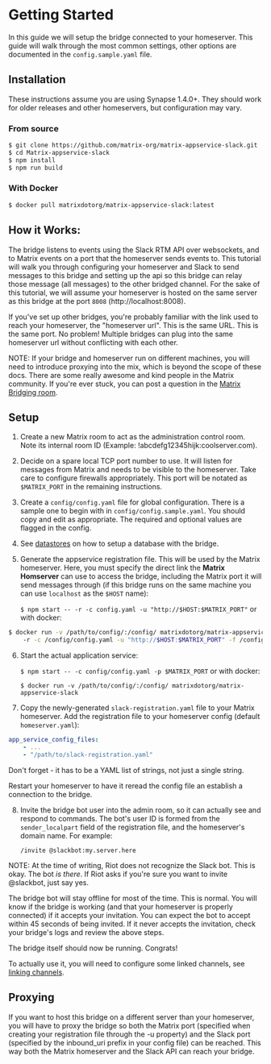 # Getting Started

In this guide we will setup the bridge connected to your homeserver. This guide
will walk through the most common settings, other options are documented in
the `config.sample.yaml` file.

## Installation

These instructions assume you are using Synapse 1.4.0+. They should
work for older releases and other homeservers, but configuration may vary.

### From source

```sh
$ git clone https://github.com/matrix-org/matrix-appservice-slack.git
$ cd Matrix-appservice-slack
$ npm install
$ npm run build
```

### With Docker

```sh
$ docker pull matrixdotorg/matrix-appservice-slack:latest
```

## How it Works:

The bridge listens to events using the Slack RTM API over websockets, and to
Matrix events on a port that the homeserver sends events to. This tutorial will
walk you through configuring your homeserver and Slack to send messages to this
bridge and setting up the api so this bridge can relay those message (all
messages) to the other bridged channel. For the sake of this tutorial, we will
assume your homeserver is hosted on the same server as this bridge at the port
`8008` (http://localhost:8008).

If you've set up other bridges, you're probably familiar with the link used
to reach your homeserver, the "homeserver url". This is the same URL. This
is the same port. No problem! Multiple bridges can plug into the same
homeserver url without conflicting with each other.

NOTE: If your bridge and homeserver run on different machines, you will need
to introduce proxying into the mix, which is beyond the scope of these docs.
There are some really awesome and kind people in the Matrix community. If you're
ever stuck, you can post a question in the 
[Matrix Bridging room](https://matrix.to/#/#bridges:matrix.org).


## Setup

1. Create a new Matrix room to act as the administration control room. Note its
   internal room ID (Example: !abcdefg12345hijk:coolserver.com).

2. Decide on a spare local TCP port number to use. It will listen for messages
   from Matrix and needs to be visible to the homeserver. Take care to configure
   firewalls appropriately. This port will be notated as `$MATRIX_PORT` in
   the remaining instructions.

3. Create a `config/config.yaml` file for global configuration. There is a sample
   one to begin with in `config/config.sample.yaml`. You should copy and
   edit as appropriate. The required and optional values are flagged in the config.

4. See [datastores](datastores.md) on how to setup a database with the bridge.

5. Generate the appservice registration file. This will be used by the
   Matrix homeserver. Here, you must specify the direct link the
   **Matrix Homserver** can use to access the bridge, including the Matrix
   port it will send messages through (if this bridge runs on the same
   machine you can use `localhost` as the `$HOST` name):
   
    `$ npm start -- -r -c config.yaml -u "http://$HOST:$MATRIX_PORT"`
   or with docker:
   
```sh
$ docker run -v /path/to/config/:/config/ matrixdotorg/matrix-appservice-slack \ 
    -r -c /config/config.yaml -u "http://$HOST:$MATRIX_PORT" -f /config/slack.yaml
```

6. Start the actual application service:

    `$ npm start -- -c config/config.yaml -p $MATRIX_PORT`
   or with docker:
   
    `$ docker run -v /path/to/config/:/config/ matrixdotorg/matrix-appservice-slack`

7. Copy the newly-generated `slack-registration.yaml` file to your Matrix
   homeserver. Add the registration file to your homeserver config (default
   `homeserver.yaml`):
   
```yaml
app_service_config_files:
    - ...
    - "/path/to/slack-registration.yaml"
```

   Don't forget - it has to be a YAML list of strings, not just a single string.

   Restart your homeserver to have it reread the config file an establish a
   connection to the bridge.

8. Invite the bridge bot user into the admin room, so it can actually see and
   respond to commands. The bot's user ID is formed from the `sender_localpart`
   field of the registration file, and the homeserver's domain name. For example:

    ```
    /invite @slackbot:my.server.here
    ```

NOTE: At the time of writing, Riot does not recognize the Slack bot. This is
okay. The bot *is there*. If Riot asks if you're
sure you want to invite @slackbot, just say yes.

The bridge bot will stay offline for most of the time. This is normal. You
will know if the bridge is working (and that your homeserver is properly
connected) if it accepts your invitation. You can expect the bot to accept
within 45 seconds of being invited. If it never accepts the invitation,
check your bridge's logs and review the above steps.

The bridge itself should now be running. Congrats!

To actually use it, you will need to configure some linked channels, see
[linking channels](link_channels.md).

## Proxying

If you want to host this bridge on a different server than your homeserver, you will have
to proxy the bridge so both the Matrix port (specified when creating your registration file
through the -u property) and the Slack port (specified by the inbound_uri prefix in your
config file) can be reached. This way both the Matrix homeserver and the Slack API can reach
your bridge.
